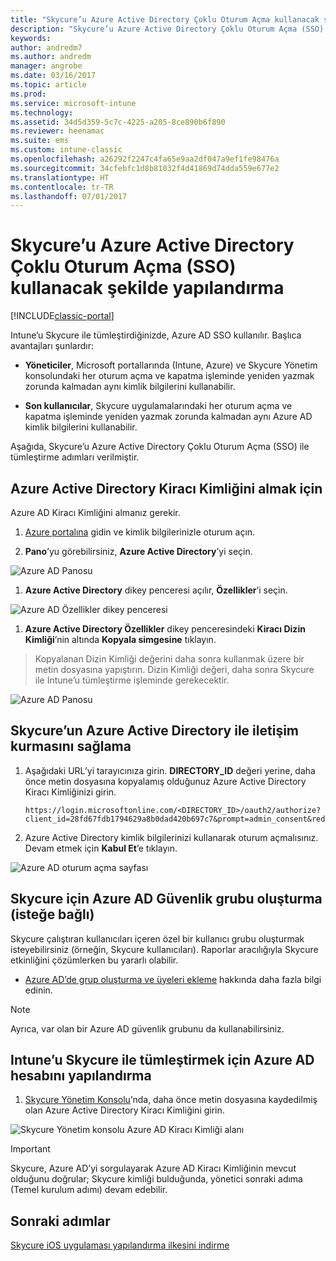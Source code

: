 ```yaml
---
title: "Skycure’u Azure Active Directory Çoklu Oturum Açma kullanacak şekilde yapılandırma"
description: "Skycure’u Azure Active Directory Çoklu Oturum Açma (SSO) kullanacak şekilde yapılandırma"
keywords: 
author: andredm7
ms.author: andredm
manager: angrobe
ms.date: 03/16/2017
ms.topic: article
ms.prod: 
ms.service: microsoft-intune
ms.technology: 
ms.assetid: 34d5d359-5c7c-4225-a205-8ce890b6f890
ms.reviewer: heenamac
ms.suite: ems
ms.custom: intune-classic
ms.openlocfilehash: a26292f2247c4fa65e9aa2df047a9ef1fe98476a
ms.sourcegitcommit: 34cfebfc1d8b81032f4d41869d74dda559e677e2
ms.translationtype: HT
ms.contentlocale: tr-TR
ms.lasthandoff: 07/01/2017
---
```

# <a name="configure-skycure-to-use-azure-active-directory-single-sign-on-sso"></a>Skycure’u Azure Active Directory Çoklu Oturum Açma (SSO) kullanacak şekilde yapılandırma

[!INCLUDE[classic-portal](../includes/classic-portal.md)]

Intune’u Skycure ile tümleştirdiğinizde, Azure AD SSO kullanılır. Başlıca avantajları şunlardır:

-   **Yöneticiler**, Microsoft portallarında (Intune, Azure) ve Skycure Yönetim konsolundaki her oturum açma ve kapatma işleminde yeniden yazmak zorunda kalmadan aynı kimlik bilgilerini kullanabilir.

-   **Son kullanıcılar**, Skycure uygulamalarındaki her oturum açma ve kapatma işleminde yeniden yazmak zorunda kalmadan aynı Azure AD kimlik bilgilerini kullanabilir.

Aşağıda, Skycure’u Azure Active Directory Çoklu Oturum Açma (SSO) ile tümleştirme adımları verilmiştir.

## <a name="to-retrieve-the-azure-active-directory-tenant-id"></a>Azure Active Directory Kiracı Kimliğini almak için

Azure AD Kiracı Kimliğini almanız gerekir.

1.  [Azure portalına](https://portal.azure.com/) gidin ve kimlik bilgilerinizle oturum açın.

2.  **Pano**’yu görebilirsiniz, **Azure Active Directory**’yi seçin.

![Azure AD Panosu](../media/mtp/skycure-sso-1.png)

1.  **Azure Active Directory** dikey penceresi açılır, **Özellikler**’i seçin.

![Azure AD Özellikler dikey penceresi](../media/mtp/skycure-sso-2.png)

1.  **Azure Active Directory Özellikler** dikey penceresindeki **Kiracı Dizin Kimliği**’nin altında **Kopyala simgesine** tıklayın.

> Kopyalanan Dizin Kimliği değerini daha sonra kullanmak üzere bir metin dosyasına yapıştırın. Dizin Kimliği değeri, daha sonra Skycure ile Intune’u tümleştirme işleminde gerekecektir.

![Azure AD Panosu](../media/mtp/skycure-sso-3.png)

## <a name="allow-skycure-to-communicate-with-azure-active-directory"></a>Skycure’un Azure Active Directory ile iletişim kurmasını sağlama

1.  Aşağıdaki URL’yi tarayıcınıza girin. **DIRECTORY_ID** değeri yerine, daha önce metin dosyasına kopyalamış olduğunuz Azure Active Directory Kiracı Kimliğinizi girin.

        https://login.microsoftonline.com/<DIRECTORY_ID>/oauth2/authorize?client_id=28fd67fdb1794629a8b0dad420b697c7&prompt=admin_consent&redirect_uri=https%3A%2F%2Fmc.skycure.com%2Fapi%2Fexternal%2Fmdm%2Faad_app_consent%2Fmanagement_callback&response_type=code

2.  Azure Active Directory kimlik bilgilerinizi kullanarak oturum açmalısınız. Devam etmek için **Kabul Et**’e tıklayın.

![Azure AD oturum açma sayfası](../media/mtp/skycure-sso-4.png)

## <a name="create-an-azure-ad-security-group-for-skycure-optional"></a>Skycure için Azure AD Güvenlik grubu oluşturma (isteğe bağlı)

Skycure çalıştıran kullanıcıları içeren özel bir kullanıcı grubu oluşturmak isteyebilirsiniz (örneğin, Skycure kullanıcıları). Raporlar aracılığıyla Skycure etkinliğini çözümlerken bu yararlı olabilir.

-   [Azure AD’de grup oluşturma ve üyeleri ekleme](https://docs.microsoft.com/azure/active-directory/active-directory-groups-create-azure-portal) hakkında daha fazla bilgi edinin.

> [!NOTE] 
> Ayrıca, var olan bir Azure AD güvenlik grubunu da kullanabilirsiniz.

## <a name="configure-the-azure-ad-account-to-integrate-intune-with-skycure"></a>Intune’u Skycure ile tümleştirmek için Azure AD hesabını yapılandırma

1.  [Skycure Yönetim Konsolu](https://aad.skycure.com/)’nda, daha önce metin dosyasına kaydedilmiş olan Azure Active Directory Kiracı Kimliğini girin.

![Skycure Yönetim konsolu Azure AD Kiracı Kimliği alanı](../media/mtp/skycure-sso-5.png)

> [!IMPORTANT] 
> Skycure, Azure AD’yi sorgulayarak Azure AD Kiracı Kimliğinin mevcut olduğunu doğrular; Skycure kimliği bulduğunda, yönetici sonraki adıma (Temel kurulum adımı) devam edebilir.

## <a name="next-steps"></a>Sonraki adımlar

[Skycure iOS uygulaması yapılandırma ilkesini indirme](/intune-classic/deploy-use/download-skycure-ios-app-configuration-policy)
